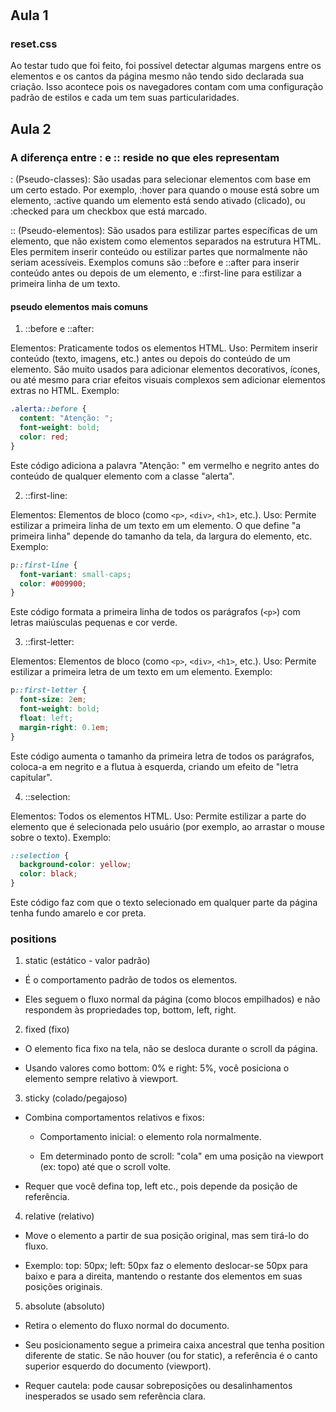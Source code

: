 #

## Aula 1

### reset.css

Ao testar tudo que foi feito, foi possível detectar algumas margens entre os elementos e os cantos da página mesmo não tendo sido declarada sua criação. Isso acontece pois os navegadores contam com uma configuração padrão de estilos e cada um tem suas particularidades.

## Aula 2

### A diferença entre : e :: reside no que eles representam

: (Pseudo-classes): São usadas para selecionar elementos com base em um certo estado.  Por exemplo, :hover para quando o mouse está sobre um elemento, :active quando um elemento está sendo ativado (clicado), ou :checked para um checkbox que está marcado.

:: (Pseudo-elementos): São usados para estilizar partes específicas de um elemento, que não existem como elementos separados na estrutura HTML. Eles permitem inserir conteúdo ou estilizar partes que normalmente não seriam acessíveis. Exemplos comuns são ::before e ::after para inserir conteúdo antes ou depois de um elemento, e ::first-line para estilizar a primeira linha de um texto.

#### pseudo elementos mais comuns

1. ::before e ::after:

Elementos: Praticamente todos os elementos HTML.
Uso: Permitem inserir conteúdo (texto, imagens, etc.) antes ou depois do conteúdo de um elemento. São muito usados para adicionar elementos decorativos, ícones, ou até mesmo para criar efeitos visuais complexos sem adicionar elementos extras no HTML.
Exemplo:

```css
.alerta::before {
  content: "Atenção: ";
  font-weight: bold;
  color: red;
}
```

Este código adiciona a palavra "Atenção: " em vermelho e negrito antes do conteúdo de qualquer elemento com a classe "alerta".

2. ::first-line:

Elementos: Elementos de bloco (como `<p>`, `<div>`, `<h1>`, etc.).
Uso: Permite estilizar a primeira linha de um texto em um elemento. O que define "a primeira linha" depende do tamanho da tela, da largura do elemento, etc.
Exemplo:

```css
p::first-line {
  font-variant: small-caps;
  color: #009900;
}
```

Este código formata a primeira linha de todos os parágrafos (`<p>`) com letras maiúsculas pequenas e cor verde.

3. ::first-letter:

Elementos: Elementos de bloco (como `<p>`, `<div>`, `<h1>`, etc.).
Uso: Permite estilizar a primeira letra de um texto em um elemento.
Exemplo:

```css
p::first-letter {
  font-size: 2em;
  font-weight: bold;
  float: left;
  margin-right: 0.1em;
}
```

Este código aumenta o tamanho da primeira letra de todos os parágrafos, coloca-a em negrito e a flutua à esquerda, criando um efeito de "letra capitular".

4. ::selection:

Elementos: Todos os elementos HTML.
Uso: Permite estilizar a parte do elemento que é selecionada pelo usuário (por exemplo, ao arrastar o mouse sobre o texto).
Exemplo:

```css
::selection {
  background-color: yellow;
  color: black;
}
```

Este código faz com que o texto selecionado em qualquer parte da página tenha fundo amarelo e cor preta.

### positions

1. static (estático - valor padrão)

- É o comportamento padrão de todos os elementos.

- Eles seguem o fluxo normal da página (como blocos empilhados) e não respondem às propriedades top, bottom, left, right. 

2. fixed (fixo)

- O elemento fica fixo na tela, não se desloca durante o scroll da página.

- Usando valores como bottom: 0% e right: 5%, você posiciona o elemento sempre relativo à viewport.

3. sticky (colado/pegajoso)

- Combina comportamentos relativos e fixos:

    - Comportamento inicial: o elemento rola normalmente.

    - Em determinado ponto de scroll: "cola" em uma posição na viewport (ex: topo) até que o scroll volte.

- Requer que você defina top, left etc., pois depende da posição de referência. 

4. relative (relativo)

- Move o elemento a partir de sua posição original, mas sem tirá-lo do fluxo.

- Exemplo: top: 50px; left: 50px faz o elemento deslocar-se 50px para baixo e para a direita, mantendo o restante dos elementos em suas posições originais.

5. absolute (absoluto)

- Retira o elemento do fluxo normal do documento.

- Seu posicionamento segue a primeira caixa ancestral que tenha position diferente de static. Se não houver (ou for static), a referência é o canto superior esquerdo do documento (viewport).

- Requer cautela: pode causar sobreposições ou desalinhamentos inesperados se usado sem referência clara. 
